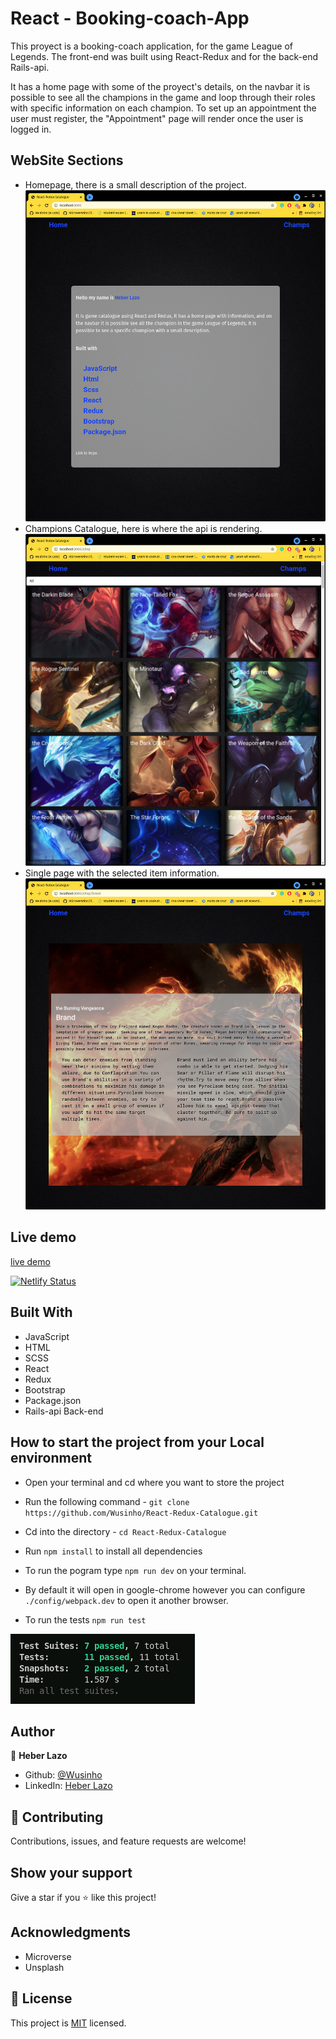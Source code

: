 # React - Booking-coach-App

This proyect is a booking-coach application, for the game League of Legends. The front-end was built using React-Redux and for the back-end Rails-api.

It has a home page with some of the proyect's details, on the navbar it is possible to see all the champions in the game and loop through their roles with specific information on each champion. 
To set up an appointment the user must register, the "Appointment" page will render once the user is logged in.

## WebSite Sections
- Homepage, there is a small description of the project.
![image](./src/assets/HomePage.png)
- Champions Catalogue, here is where the api is rendering.
![image](./src/assets/Catalogue.png)
- Single page with the selected item information.
![image](./src/assets/Selected.png)


## Live demo

[live demo](https://611c155ea8618b0008ba97ff--hungry-tereshkova-d0e975.netlify.app/)

[![Netlify Status](https://api.netlify.com/api/v1/badges/87e2870c-fd49-4ded-b5c4-cd4853958e8b/deploy-status)](https://app.netlify.com/sites/hungry-tereshkova-d0e975/deploys)



## Built With

- JavaScript
- HTML
- SCSS
- React
- Redux
- Bootstrap
- Package.json
- Rails-api Back-end

## How to start the project from your Local environment

- Open your terminal and cd where you want to store the project
- Run the following command - `git clone https://github.com/Wusinho/React-Redux-Catalogue.git `
- Cd into the directory - `cd React-Redux-Catalogue`
- Run `npm install` to install all dependencies
- To run the pogram type `npm run dev` on your terminal.
- By default it will open in google-chrome however you can configure `./config/webpack.dev` to open it another browser.

- To run the tests `npm run test`

![image](./src/assets/Tests.png)


## Author

👤 **Heber Lazo**

- Github: [@Wusinho](https://github.com/Wusinho)
- LinkedIn: [Heber Lazo](https://www.linkedin.com/in/heber-lazo-benza-523266133/)

## 🤝 Contributing

Contributions, issues, and feature requests are welcome!

## Show your support

Give a star if you :star: like this project!

## Acknowledgments

- Microverse
- Unsplash

## 📝 License

This project is [MIT](LICENSE) licensed.
